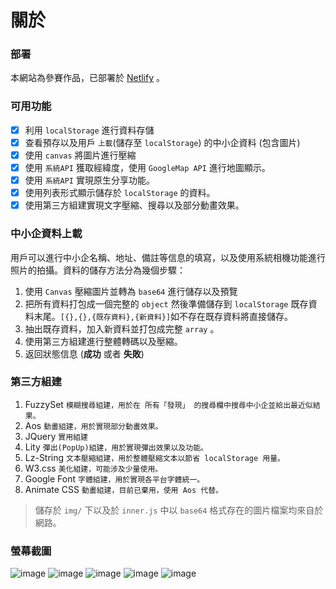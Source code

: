 # 關於
### 部署
本網站為參賽作品，已部署於 [Netlify](https://disc-sme.netlify.app) 。
### 可用功能
- [X] 利用 `localStorage` 進行資料存儲
- [x] 查看預存以及用戶 `上載`(儲存至 `localStorage`) 的中小企資料 (包含圖片)
- [x] 使用 `canvas` 將圖片進行壓縮
- [x] 使用 `系統API` 獲取經緯度，使用 `GoogleMap API` 進行地圖顯示。
- [x] 使用 `系統API` 實現原生分享功能。
- [x] 使用列表形式顯示儲存於 `localStorage` 的資料。
- [x] 使用第三方組建實現文字壓縮、搜尋以及部分動畫效果。

### 中小企資料上載
用戶可以進行中小企名稱、地址、備註等信息的填寫，以及使用系統相機功能進行照片的拍攝。資料的儲存方法分為幾個步驟：
1. 使用 `Canvas` 壓縮圖片並轉為 `base64` 進行儲存以及預覽
2. 把所有資料打包成一個完整的 `object` 然後準備儲存到 `localStorage` 既存資料末尾。`[{},{},{既存資料},{新資料}]`如不存在既存資料將直接儲存。
3. 抽出既存資料，加入新資料並打包成完整 `array` 。
4. 使用第三方組建進行整體轉碼以及壓縮。
5. 返回狀態信息 (**成功** 或者 **失敗**)

### 第三方組建
1. FuzzySet `模糊搜尋組建，用於在 所有「發現」 的搜尋欄中搜尋中小企並給出最近似結果。`
2. Aos `動畫組建，用於實現部分動畫效果。`
3. JQuery `實用組建`
4. Lity `彈出(PopUp)組建，用於實現彈出效果以及功能。`
5. Lz-String `文本壓縮組建，用於整體壓縮文本以節省 localStorage 用量。`
6. W3.css `美化組建，可能涉及少量使用。`
7. Google Font `字體組建，用於實現各平台字體統一。`
8. Animate CSS `動畫組建，目前已棄用，使用 Aos 代替。`

> 儲存於 `img/` 下以及於 `inner.js` 中以 `base64` 格式存在的圖片檔案均來自於網路。

### 螢幕截圖
![image](https://github.com/Traveler-Brian/MobileWebComp/blob/master/screenshot/1.png)
![image](https://github.com/Traveler-Brian/MobileWebComp/blob/master/screenshot/2.png)
![image](https://github.com/Traveler-Brian/MobileWebComp/blob/master/screenshot/3.png)
![image](https://github.com/Traveler-Brian/MobileWebComp/blob/master/screenshot/4.png)
![image](https://github.com/Traveler-Brian/MobileWebComp/blob/master/screenshot/5.png)